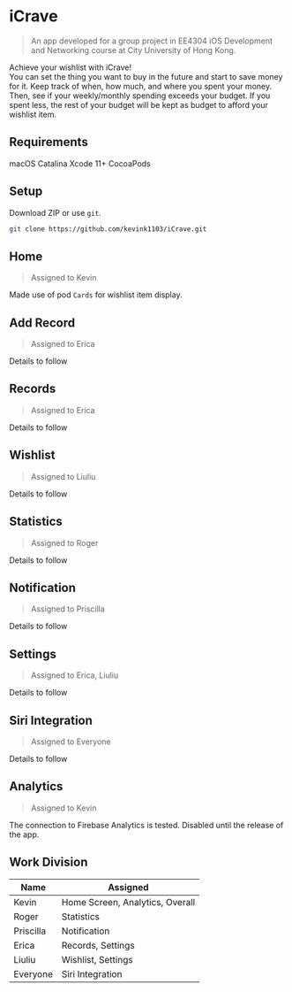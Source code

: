 # iCrave

> An app developed for a group project in EE4304 iOS Development and Networking course at City University of Hong Kong.

Achieve your wishlist with iCrave!  
You can set the thing you want to buy in the future and start to save money for it. Keep track of when, how much, and where you spent your money. Then, see if your weekly/monthly spending exceeds your budget. If you spent less, the rest of your budget will be kept as budget to afford your wishlist item.

## Requirements

macOS Catalina
Xcode 11+
CocoaPods

## Setup

Download ZIP or use `git`.

```bash
git clone https://github.com/kevink1103/iCrave.git
```

## Home

> Assigned to Kevin

Made use of pod `Cards` for wishlist item display.

## Add Record

> Assigned to Erica

Details to follow

## Records

> Assigned to Erica

Details to follow

## Wishlist

> Assigned to Liuliu

Details to follow

## Statistics

> Assigned to Roger

Details to follow

## Notification

> Assigned to Priscilla

Details to follow

## Settings

> Assigned to Erica, Liuliu

Details to follow

## Siri Integration

> Assigned to Everyone

Details to follow

## Analytics

> Assigned to Kevin

The connection to Firebase Analytics is tested. Disabled until the release of the app.

## Work Division

|Name|Assigned|
|---|---|
|Kevin|Home Screen, Analytics, Overall|
|Roger|Statistics|
|Priscilla|Notification|
|Erica|Records, Settings|
|Liuliu|Wishlist, Settings|
|Everyone|Siri Integration|
